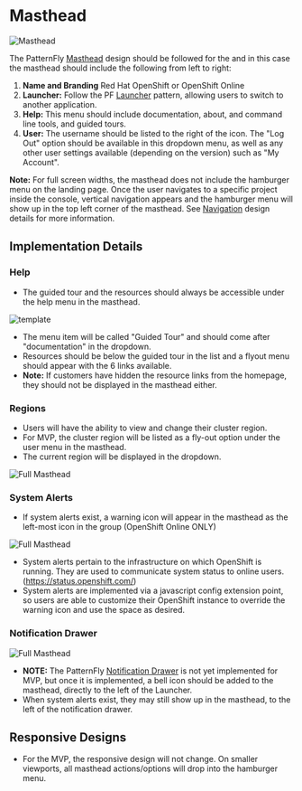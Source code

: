 # Masthead

![Masthead](img/OS-masthead-02.png)  

The PatternFly [Masthead](http://www.patternfly.org/pattern-library/application-framework/masthead/#/design) design should be followed for the and in this case the masthead should include the following from left to right:
1. **Name and Branding** Red Hat OpenShift or OpenShift Online
1. **Launcher:** Follow the PF [Launcher](http://www.patternfly.org/pattern-library/application-framework/launcher/#/design) pattern, allowing users to switch to another application.
1. **Help:** This menu should include documentation, about, and command line tools, and guided tours.
1. **User:** The username should be listed to the right of the icon. The "Log Out" option should be available in this dropdown menu, as well as any other user settings available (depending on the version) such as "My Account".

**Note:** For full screen widths, the masthead does not include the hamburger menu on the landing page. Once the user navigates to a specific project inside the console, vertical navigation appears and the hamburger menu will show up in the top left corner of the masthead. See [Navigation](http://openshift.github.io/openshift-origin-design/web-console/4-patterns/navigation) design details for more information.

## Implementation Details

### Help
- The guided tour and the resources should always  be accessible under the help menu in the masthead.

![template](img/Navbar-2.png)

- The menu item will be called "Guided Tour" and should come after "documentation" in the dropdown.
- Resources should be below the guided tour in the list and a flyout menu should appear with the 6 links available.
- **Note:** If customers have hidden the resource links from the homepage, they should not be displayed in the masthead either.

### Regions
- Users will have the ability to view and change their cluster region.
- For MVP, the cluster region will be listed as a fly-out option under the user menu in the masthead.  
- The current region will be displayed in the dropdown.

![Full Masthead](img/OpenShift-Regions.png)

### System Alerts
- If system alerts exist, a warning icon will appear in the masthead as the left-most icon in the group (OpenShift Online ONLY)

![Full Masthead](img/OpenShift-Navbar-1.png)

- System alerts pertain to the infrastructure on which OpenShift is running. They are used to communicate system status to online users. (https://status.openshift.com/)
- System alerts are implemented via a javascript config extension point, so users are able to customize their OpenShift instance to override the warning icon and use the space as desired.

### Notification Drawer

![Full Masthead](img/OpenShift-Navbar-2.png)

- **NOTE:** The PatternFly [Notification Drawer](http://www.patternfly.org/pattern-library/communication/notification-drawer/#/design) is not yet implemented for MVP, but once it is implemented, a bell icon should be added to the masthead, directly to the left of the Launcher.
- When system alerts exist, they may still show up in the masthead, to the left of the notification drawer.

## Responsive Designs
- For the MVP, the responsive design will not change. On smaller viewports, all masthead actions/options will drop into the hamburger menu.
